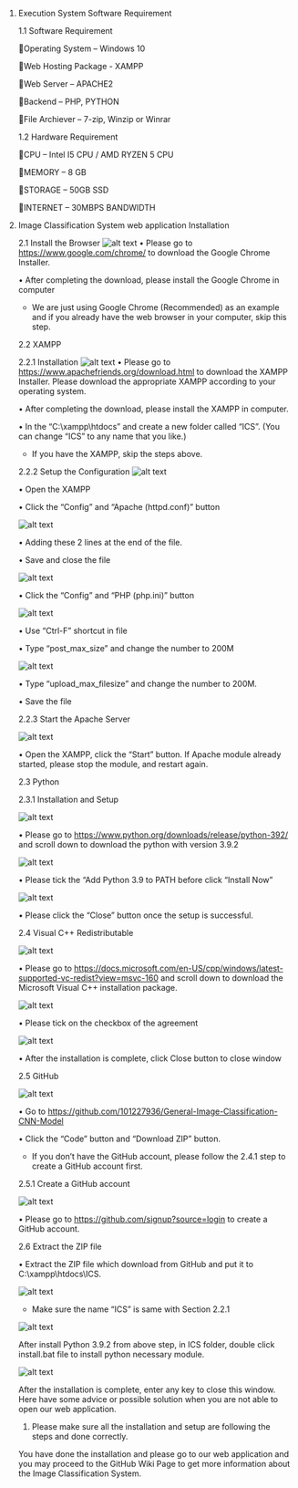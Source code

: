1. Execution System Software Requirement

	1.1 Software Requirement
	
	:pushpin:Operating System – Windows 10
	
	:pushpin:Web Hosting Package - XAMPP
	
	:pushpin:Web Server – APACHE2
	
	:pushpin:Backend – PHP, PYTHON
	
	:pushpin:File Archiever – 7-zip, Winzip or Winrar
	
	1.2 Hardware Requirement
	
	:pushpin:CPU – Intel I5 CPU / AMD RYZEN 5 CPU
		
	:pushpin:MEMORY – 8 GB

	:pushpin:STORAGE – 50GB SSD
		
	:pushpin:INTERNET – 30MBPS BANDWIDTH 
2. Image Classification System web application Installation
	
	2.1 Install the Browser
 	![alt text](https://github.com/101227936/General-Image-Classification-CNN-Model/blob/main/Readme_Screenshot/1.jpg?raw=true)
	•	Please go to https://www.google.com/chrome/ to download the Google Chrome Installer.
	
	•	After completing the download, please install the Google Chrome in computer

	* We are just using Google Chrome (Recommended) as an example and if you already have the web browser in your computer, skip this step.

	2.2 XAMPP
	
	2.2.1 Installation
 	![alt text](https://github.com/101227936/General-Image-Classification-CNN-Model/blob/main/Readme_Screenshot/2.jpg?raw=true)
	•	Please go to https://www.apachefriends.org/download.html  to download the XAMPP Installer. Please download the appropriate XAMPP according to your operating system.
		
	•	After completing the download, please install the XAMPP in computer.
	
	•	In the “C:\xampp\htdocs” and create a new folder called “ICS”. (You can change “ICS” to any name that you like.)
	* If you have the XAMPP, skip the steps above.

	2.2.2 Setup the Configuration
 	![alt text](https://github.com/101227936/General-Image-Classification-CNN-Model/blob/main/Readme_Screenshot/3.jpg?raw=true)
	
	•	Open the XAMPP
	
	•	Click the “Config” and “Apache (httpd.conf)” button
 	
	![alt text](https://github.com/101227936/General-Image-Classification-CNN-Model/blob/main/Readme_Screenshot/4.jpg?raw=true)
	
	•	Adding these 2 lines at the end of the file. 
	
	•	Save and close the file

 	![alt text](https://github.com/101227936/General-Image-Classification-CNN-Model/blob/main/Readme_Screenshot/5.jpg?raw=true)
	
	•	Click the “Config” and “PHP (php.ini)” button

	![alt text](https://github.com/101227936/General-Image-Classification-CNN-Model/blob/main/Readme_Screenshot/6.jpg?raw=true)
	
	•	Use “Ctrl-F” shortcut in file 
	
	•	Type “post_max_size” and change the number to 200M

	![alt text](https://github.com/101227936/General-Image-Classification-CNN-Model/blob/main/Readme_Screenshot/7.jpg?raw=true)
	
	•	Type “upload_max_filesize” and change the number to 200M.
	
	•	Save the file
	
	2.2.3 Start the Apache Server
	
 	![alt text](https://github.com/101227936/General-Image-Classification-CNN-Model/blob/main/Readme_Screenshot/8.jpg?raw=true)
	
	•	Open the XAMPP, click the “Start” button. If Apache module already started, please stop the module, and restart again.


	2.3 Python
	
	2.3.1 Installation and Setup
	
	![alt text](https://github.com/101227936/General-Image-Classification-CNN-Model/blob/main/Readme_Screenshot/9.jpg?raw=true)
		
	•	Please go to https://www.python.org/downloads/release/python-392/ and scroll down to download the python with version 3.9.2
	
	![alt text](https://github.com/101227936/General-Image-Classification-CNN-Model/blob/main/Readme_Screenshot/10.jpg?raw=true)
	
	•	Please tick the “Add Python 3.9 to PATH before click “Install Now”
	
	![alt text](https://github.com/101227936/General-Image-Classification-CNN-Model/blob/main/Readme_Screenshot/11.jpg?raw=true)
	
 	•	Please click the “Close” button once the setup is successful.


	2.4 Visual C++ Redistributable
	
	![alt text](https://github.com/101227936/General-Image-Classification-CNN-Model/blob/main/Readme_Screenshot/12.jpg?raw=true)
	
	•	Please go to https://docs.microsoft.com/en-US/cpp/windows/latest-supported-vc-redist?view=msvc-160 and scroll down to download the Microsoft Visual C++ installation package.

	![alt text](https://github.com/101227936/General-Image-Classification-CNN-Model/blob/main/Readme_Screenshot/13.jpg?raw=true)

 	•	Please tick on the checkbox of the agreement
	
	![alt text](https://github.com/101227936/General-Image-Classification-CNN-Model/blob/main/Readme_Screenshot/14.jpg?raw=true)
 
 	•	After the installation is complete, click Close button to close window
	
	2.5 GitHub
	
	![alt text](https://github.com/101227936/General-Image-Classification-CNN-Model/blob/main/Readme_Screenshot/15.jpg?raw=true)

	•	Go to https://github.com/101227936/General-Image-Classification-CNN-Model
	
	•	Click the “Code” button and “Download ZIP” button.

	* If you don’t have the GitHub account, please follow the 2.4.1 step to create a GitHub account first.

	2.5.1 Create a GitHub account
	
	![alt text](https://github.com/101227936/General-Image-Classification-CNN-Model/blob/main/Readme_Screenshot/16.jpg?raw=true)

	•	Please go to https://github.com/signup?source=login to create a GitHub account.
	
	2.6 Extract the ZIP file

	•	Extract the ZIP file which download from GitHub and put it to C:\xampp\htdocs\ICS.
	
	![alt text](https://github.com/101227936/General-Image-Classification-CNN-Model/blob/main/Readme_Screenshot/17.jpg?raw=true)
	
	* Make sure the name “ICS” is same with Section 2.2.1 
	
	![alt text](https://github.com/101227936/General-Image-Classification-CNN-Model/blob/main/Readme_Screenshot/18.jpg?raw=true)

	After install Python 3.9.2 from above step, in ICS folder, double click install.bat file to install python necessary module.
	
	![alt text](https://github.com/101227936/General-Image-Classification-CNN-Model/blob/main/Readme_Screenshot/19.jpg?raw=true)

	After the installation is complete, enter any key to close this window.
	Here have some advice or possible solution when you are not able to open our web application.
	1.	Please make sure all the installation and setup are following the steps and done correctly.

	You have done the installation and please go to our web application and you may proceed to the GitHub Wiki Page to get more information about the Image Classification System.
